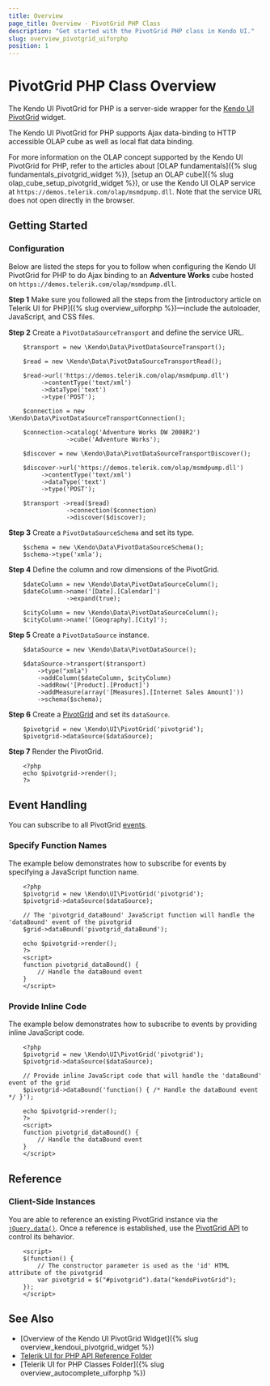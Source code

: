 ```yaml
---
title: Overview
page_title: Overview - PivotGrid PHP Class
description: "Get started with the PivotGrid PHP class in Kendo UI."
slug: overview_pivotgrid_uiforphp
position: 1
---
```


# PivotGrid PHP Class Overview

The Kendo UI PivotGrid for PHP is a server-side wrapper for the [Kendo UI PivotGrid](/api/javascript/ui/pivotgrid) widget.

The Kendo UI PivotGrid for PHP supports Ajax data-binding to HTTP accessible OLAP cube as well as local flat data binding.

For more information on the OLAP concept supported by the Kendo UI PivotGrid for PHP, refer to the articles about [OLAP fundamentals]({% slug fundamentals_pivotgrid_widget %}), [setup an OLAP cube]({% slug olap_cube_setup_pivotgrid_widget %}), or use the Kendo UI OLAP service at `https://demos.telerik.com/olap/msmdpump.dll`. Note that the service URL does not open directly in the browser.

## Getting Started

### Configuration

Below are listed the steps for you to follow when configuring the Kendo UI PivotGrid for PHP to do Ajax binding to an **Adventure Works** cube hosted on `https://demos.telerik.com/olap/msmdpump.dll`.

**Step 1** Make sure you followed all the steps from the [introductory article on Telerik UI for PHP]({% slug overview_uiforphp %})&mdash;include the autoloader, JavaScript, and CSS files.

**Step 2** Create a `PivotDataSourceTransport` and define the service URL.



        $transport = new \Kendo\Data\PivotDataSourceTransport();

        $read = new \Kendo\Data\PivotDataSourceTransportRead();

        $read->url('https://demos.telerik.com/olap/msmdpump.dll')
             ->contentType('text/xml')
             ->dataType('text')
             ->type('POST');

        $connection = new \Kendo\Data\PivotDataSourceTransportConnection();

        $connection->catalog('Adventure Works DW 2008R2')
                    ->cube('Adventure Works');

        $discover = new \Kendo\Data\PivotDataSourceTransportDiscover();

        $discover->url('https://demos.telerik.com/olap/msmdpump.dll')
             ->contentType('text/xml')
             ->dataType('text')
             ->type('POST');

        $transport ->read($read)
                    ->connection($connection)
                    ->discover($discover);

**Step 3** Create a `PivotDataSourceSchema` and set its type.



        $schema = new \Kendo\Data\PivotDataSourceSchema();
        $schema->type('xmla');

**Step 4** Define the column and row dimensions of the PivotGrid.



        $dateColumn = new \Kendo\Data\PivotDataSourceColumn();
        $dateColumn->name('[Date].[Calendar]')
                    ->expand(true);

        $cityColumn = new \Kendo\Data\PivotDataSourceColumn();
        $cityColumn->name('[Geography].[City]');

**Step 5** Create a `PivotDataSource` instance.



        $dataSource = new \Kendo\Data\PivotDataSource();

        $dataSource->transport($transport)
            ->type("xmla")
            ->addColumn($dateColumn, $cityColumn)
            ->addRow('[Product].[Product]')
            ->addMeasure(array('[Measures].[Internet Sales Amount]'))
            ->schema($schema);

**Step 6** Create a [PivotGrid](/api/php/Kendo/UI/PivotGrid) and set its `dataSource`.



        $pivotgrid = new \Kendo\UI\PivotGrid('pivotgrid');
        $pivotgrid->dataSource($dataSource);

**Step 7** Render the PivotGrid.



        <?php
        echo $pivotgrid->render();
        ?>

## Event Handling

You can subscribe to all PivotGrid [events](/api/javascript/ui/pivotgrid#events).

### Specify Function Names

The example below demonstrates how to subscribe for events by specifying a JavaScript function name.



        <?php
        $pivotgrid = new \Kendo\UI\PivotGrid('pivotgrid');
        $pivotgrid->dataSource($dataSource);

        // The 'pivotgrid_dataBound' JavaScript function will handle the 'dataBound' event of the pivotgrid
        $grid->dataBound('pivotgrid_dataBound');

        echo $pivotgrid->render();
        ?>
        <script>
        function pivotgrid_dataBound() {
            // Handle the dataBound event
        }
        </script>

### Provide Inline Code

The example below demonstrates how to subscribe to events by providing inline JavaScript code.



        <?php
        $pivotgrid = new \Kendo\UI\PivotGrid('pivotgrid');
        $pivotgrid->dataSource($dataSource);

        // Provide inline JavaScript code that will handle the 'dataBound' event of the grid
        $pivotgrid->dataBound('function() { /* Handle the dataBound event */ }');

        echo $pivotgrid->render();
        ?>
        <script>
        function pivotgrid_dataBound() {
            // Handle the dataBound event
        }
        </script>

<!--*-->
## Reference

### Client-Side Instances

You are able to reference an existing PivotGrid instance via the [`jQuery.data()`](https://api.jquery.com/jQuery.data/). Once a reference is established, use the [PivotGrid API](/api/javascript/ui/pivotgrid#methods) to control its behavior.



        <script>
        $(function() {
            // The constructor parameter is used as the 'id' HTML attribute of the pivotgrid
            var pivotgrid = $("#pivotgrid").data("kendoPivotGrid");
        });
        </script>

## See Also

* [Overview of the Kendo UI PivotGrid Widget]({% slug overview_kendoui_pivotgrid_widget %})
* [Telerik UI for PHP API Reference Folder](/api/php/Kendo/UI/AutoComplete)
* [Telerik UI for PHP Classes Folder]({% slug overview_autocomplete_uiforphp %})
